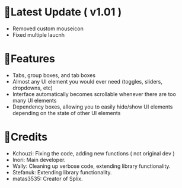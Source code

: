 # 🔧Latest Update ( v1.01 )
- Removed custom mouseicon
- Fixed multiple laucnh

# 🎉Features
- Tabs, group boxes, and tab boxes
- Almost any UI element you would ever need (toggles, sliders, dropdowns, etc)
- Interface automatically becomes scrollable whenever there are too many UI elements
- Dependency boxes, allowing you to easily hide/show UI elements depending on the state of other UI elements

# 🔨Credits
- Kchouzi: Fixing the code, adding new functions ( not original dev )
- Inori: Main developer.
- Wally: Cleaning up verbose code, extending library functionality.
- Stefanuk: Extending library functionality.
- matas3535: Creator of Splix.

